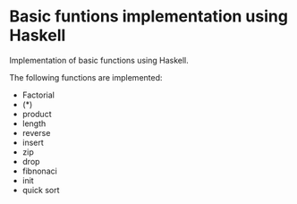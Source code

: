 # Basic funtions implementation using Haskell

Implementation of basic functions using Haskell.

The following functions are implemented:

- Factorial
- (*)
- product
- length
- reverse
- insert
- zip
- drop
- fibnonaci
- init
- quick sort

